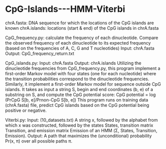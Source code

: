 # CpG-Islands---HMM-Viterbi
chrA.fasta: DNA sequence for which the locations of the CpG islands are known
chrA.islands: locations (start & end) of the CpG islands in chrA.fasta

CpG_frequency.py: calculate the frequency of each dinucleotide.
Compare the observed frequency of each dinucleotide to its expected frequency (based on the frequencies
of A, C, G and T nucleotides)
Input: chrA.fasta
Output: CpG_frequency_return.txt

CpG_islands.py: 
Input: chrA.fasta
Output: chrA.islands
Utilizing the dinucleotide frequencies from CpG_frequency.py, this program implement a first-order Markov model with four states (one for each nucleotide) where the transition probabilities correspond to the dinucleotide frequencies. Similarly, it implement a first-order Markov model for sequence outside CpG
islands. It takes as input a string S, begin and end coordinates (b, e) of a substring
on S, and compute the CpG potential score:
CpG potential = log (PrCpG S[b, e]/Prnon-CpG S[b, e])
This program runs on training data (chrA.fasta) file, predict CpG islands based on the CpG
potential being positive or negative.

Viterbi.py: 
Input: (10_datasets.txt) A string x, followed by the alphabet from which x was constructed, followed by the states States, transition matrix Transition, and emission matrix Emission of an HMM (Σ, States, Transition, Emission).
Output: A path that maximizes the (unconditional) probability Pr(x, π) over all possible paths π.
